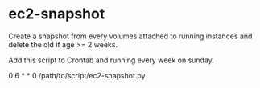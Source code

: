 # ec2-snapshot
Create a snapshot from every volumes attached to running instances and delete the old if age >= 2 weeks.

Add this script to Crontab and running every week on sunday.

0 6 * * 0 /path/to/script/ec2-snapshot.py
